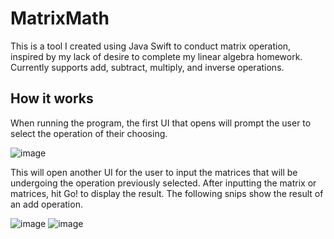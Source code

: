 # MatrixMath
This is a tool I created using Java Swift to conduct matrix operation, inspired by my lack of desire to complete my linear algebra homework. Currently supports add, subtract, multiply, and inverse operations. 
## How it works
When running the program, the first UI that opens will prompt the user to select the operation of their choosing.

![image](https://user-images.githubusercontent.com/71283324/160220747-4fb06afb-c764-488a-a51a-2000350b19f6.png)

This will open another UI for the user to input the matrices that will be undergoing the operation previously selected. After inputting the matrix or matrices, hit Go! to display the result. The following snips show the result of an add operation. 

![image](https://user-images.githubusercontent.com/71283324/160221074-a351a2ea-c568-4684-8f6b-bc69996a812a.png) ![image](https://user-images.githubusercontent.com/71283324/160221106-7d308788-e2b3-4dc5-b0a4-28434db11380.png)




